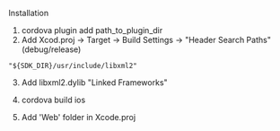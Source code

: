 Installation

1. cordova plugin add path_to_plugin_dir
2. Add Xcod.proj -> Target -> Build Settings -> "Header Search Paths" (debug/release)
```
"${SDK_DIR}/usr/include/libxml2"
```

3. Add libxml2.dylib "Linked Frameworks"
4. cordova build ios

5. Add 'Web' folder in Xcode.proj 